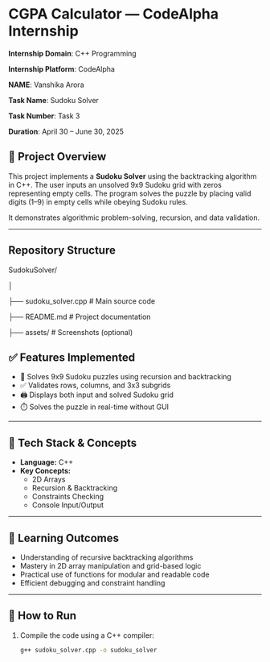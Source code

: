 
# CGPA Calculator — CodeAlpha Internship

**Internship Domain**: C++ Programming


**Internship Platform**: CodeAlpha 

**NAME**: Vanshika Arora

**Task Name**: Sudoku Solver

**Task Number**: Task 3

**Duration**: April 30 – June 30, 2025

## 📌 Project Overview
This project implements a **Sudoku Solver** using the backtracking algorithm in C++. The user inputs an unsolved 9x9 Sudoku grid with zeros representing empty cells. The program solves the puzzle by placing valid digits (1–9) in empty cells while obeying Sudoku rules.

It demonstrates algorithmic problem-solving, recursion, and data validation.

---
## Repository Structure

SudokuSolver/                                                                             

│

├── sudoku_solver.cpp        # Main source code

├── README.md                # Project documentation

├── assets/                  # Screenshots (optional)


## ✅ Features Implemented

- 🔄 Solves 9x9 Sudoku puzzles using recursion and backtracking  
- ✅ Validates rows, columns, and 3x3 subgrids  
- 🖨️ Displays both input and solved Sudoku grid  
- ⏱️ Solves the puzzle in real-time without GUI  

---

## 🔧 Tech Stack & Concepts

- **Language:** C++  
- **Key Concepts:**  
  - 2D Arrays  
  - Recursion & Backtracking  
  - Constraints Checking  
  - Console Input/Output  

---

## 🧠 Learning Outcomes

- Understanding of recursive backtracking algorithms  
- Mastery in 2D array manipulation and grid-based logic  
- Practical use of functions for modular and readable code  
- Efficient debugging and constraint handling  

---

## 📝 How to Run

1. Compile the code using a C++ compiler:
   ```bash
   g++ sudoku_solver.cpp -o sudoku_solver
